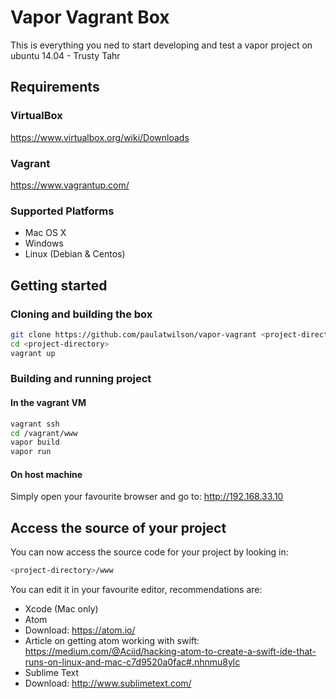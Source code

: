 # Vapor Vagrant Box
This is everything you ned to start developing and test a vapor project on ubuntu 14.04 - Trusty Tahr
## Requirements
### VirtualBox
https://www.virtualbox.org/wiki/Downloads
### Vagrant
https://www.vagrantup.com/
### Supported Platforms
* Mac OS X
* Windows
* Linux (Debian & Centos)


## Getting started

### Cloning and building the box
```sh
git clone https://github.com/paulatwilson/vapor-vagrant <project-directory>
cd <project-directory>
vagrant up
```

### Building and running project

#### In the vagrant VM
```sh
vagrant ssh
cd /vagrant/www
vapor build
vapor run
```
#### On host machine
Simply open your favourite browser and go to: http://192.168.33.10

## Access the source of your project
You can now access the source code for your project by looking in: 
```sh
<project-directory>/www 
```

You can edit it in your favourite editor, recommendations are:
* Xcode (Mac only)
* Atom 
 * Download: https://atom.io/
 * Article on getting atom working with swift: https://medium.com/@Aciid/hacking-atom-to-create-a-swift-ide-that-runs-on-linux-and-mac-c7d9520a0fac#.nhnmu8ylc
* Sublime Text
 * Download: http://www.sublimetext.com/ 


